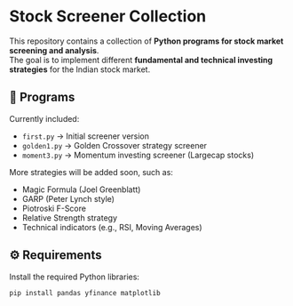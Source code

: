 # Stock Screener Collection

This repository contains a collection of **Python programs for stock market screening and analysis**.  
The goal is to implement different **fundamental and technical investing strategies** for the Indian stock market.

## 📂 Programs

Currently included:
- `first.py` → Initial screener version
- `golden1.py` → Golden Crossover strategy screener
- `moment3.py` → Momentum investing screener (Largecap stocks)

More strategies will be added soon, such as:
- Magic Formula (Joel Greenblatt)
- GARP (Peter Lynch style)
- Piotroski F-Score
- Relative Strength strategy
- Technical indicators (e.g., RSI, Moving Averages)

## ⚙️ Requirements
Install the required Python libraries:
```bash
pip install pandas yfinance matplotlib
